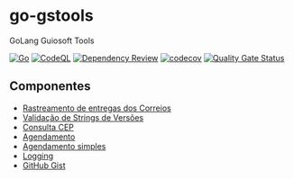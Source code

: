 # go-gstools

GoLang Guiosoft Tools

[![Go](https://github.com/guionardo/go-gstools/actions/workflows/go.yml/badge.svg)](https://github.com/guionardo/go-gstools/actions/workflows/go.yml)
[![CodeQL](https://github.com/guionardo/go-gstools/actions/workflows/codeql.yml/badge.svg)](https://github.com/guionardo/go-gstools/actions/workflows/codeql.yml)
[![Dependency Review](https://github.com/guionardo/go-gstools/actions/workflows/dependency-review.yml/badge.svg)](https://github.com/guionardo/go-gstools/actions/workflows/dependency-review.yml)
[![codecov](https://codecov.io/gh/guionardo/go-gstools/branch/main/graph/badge.svg?token=KFDEgGbOOw)](https://codecov.io/gh/guionardo/go-gstools)
[![Quality Gate Status](https://sonarcloud.io/api/project_badges/measure?project=guionardo_go-gstools&metric=alert_status)](https://sonarcloud.io/summary/new_code?id=guionardo_go-gstools)

## Componentes

* [Rastreamento de entregas dos Correios](docs/CORREIOS.md)
* [Validação de Strings de Versões](docs/VERSION.md)
* [Consulta CEP](docs/CEP.md)
* [Agendamento](docs/SCHEDULER.md)
* [Agendamento simples](docs/SCHEDULE.md)
* [Logging](docs/LOGGING.md)
* [GitHub Gist](docs/GIST.md)